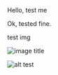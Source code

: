 Hello, test me

Ok, tested fine.

test img

![image title](./../../images/file.png)

![alt test](https://github.com/manish-garodia/mg-playground/blob/main/common/images/broken-link.png?raw=true)

